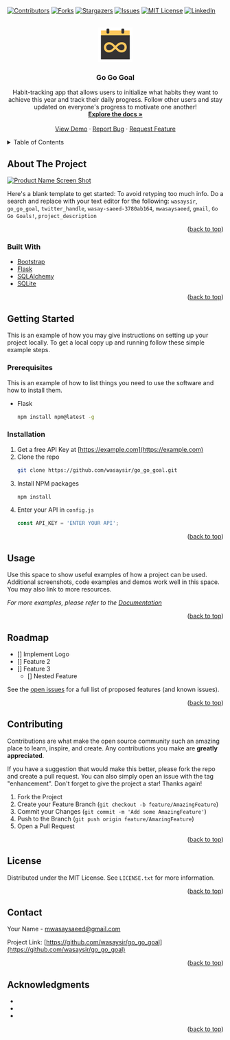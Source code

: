 <div id="top"></div>

<!-- PROJECT SHIELDS -->
<!--
*** I'm using markdown "reference style" links for readability.
*** Reference links are enclosed in brackets [ ] instead of parentheses ( ).
*** See the bottom of this document for the declaration of the reference variables
*** for contributors-url, forks-url, etc. This is an optional, concise syntax you may use.
*** https://www.markdownguide.org/basic-syntax/#reference-style-links
-->
[![Contributors][contributors-shield]][contributors-url]
[![Forks][forks-shield]][forks-url]
[![Stargazers][stars-shield]][stars-url]
[![Issues][issues-shield]][issues-url]
[![MIT License][license-shield]][license-url]
[![LinkedIn][linkedin-shield]][linkedin-url]

<!-- PROJECT LOGO -->
<br />
<div align="center">
  <a href="https://github.com/wasaysir/go_go_goal">
    <img src="website/static/images/128h/logo.png" alt="Logo" width="80" height="80">
  </a>

<h3 align="center">Go Go Goal</h3>

  <p align="center">
    Habit-tracking app that allows users to initialize what habits they want to achieve this year and track their daily progress. Follow other users and stay updated on everyone's progress to motivate one another!
    <br />
    <a href="https://github.com/wasaysir/go_go_goal"><strong>Explore the docs »</strong></a>
    <br />
    <br />
    <a href="https://github.com/wasaysir/go_go_goal">View Demo</a>
    ·
    <a href="https://github.com/wasaysir/go_go_goal/issues">Report Bug</a>
    ·
    <a href="https://github.com/wasaysir/go_go_goal/issues">Request Feature</a>
  </p>
</div>



<!-- TABLE OF CONTENTS -->
<details>
  <summary>Table of Contents</summary>
  <ol>
    <li>
      <a href="#about-the-project">About The Project</a>
      <ul>
        <li><a href="#built-with">Built With</a></li>
      </ul>
    </li>
    <li>
      <a href="#getting-started">Getting Started</a>
      <ul>
        <li><a href="#prerequisites">Prerequisites</a></li>
        <li><a href="#installation">Installation</a></li>
      </ul>
    </li>
    <li><a href="#usage">Usage</a></li>
    <li><a href="#roadmap">Roadmap</a></li>
    <li><a href="#contributing">Contributing</a></li>
    <li><a href="#license">License</a></li>
    <li><a href="#contact">Contact</a></li>
    <li><a href="#acknowledgments">Acknowledgments</a></li>
  </ol>
</details>



<!-- ABOUT THE PROJECT -->
## About The Project

[![Product Name Screen Shot][product-screenshot]](https://example.com)

Here's a blank template to get started: To avoid retyping too much info. Do a search and replace with your text editor for the following: `wasaysir`, `go_go_goal`, `twitter_handle`, `wasay-saeed-3780ab164`, `mwasaysaeed`, `gmail`, `Go Go Goals!`, `project_description`

<p align="right">(<a href="#top">back to top</a>)</p>



### Built With

* [Bootstrap](https://getbootstrap.com)
* [Flask](https://flask.palletsprojects.com/en/2.0.x/)
* [SQLAlchemy](https://www.sqlalchemy.org/)
* [SQLite](https://www.sqlite.org/index.html)

<p align="right">(<a href="#top">back to top</a>)</p>



<!-- GETTING STARTED -->
## Getting Started

This is an example of how you may give instructions on setting up your project locally.
To get a local copy up and running follow these simple example steps.

### Prerequisites

This is an example of how to list things you need to use the software and how to install them.
* Flask
  ```sh
  npm install npm@latest -g
  ```

### Installation

1. Get a free API Key at [https://example.com](https://example.com)
2. Clone the repo
   ```sh
   git clone https://github.com/wasaysir/go_go_goal.git
   ```
3. Install NPM packages
   ```sh
   npm install
   ```
4. Enter your API in `config.js`
   ```js
   const API_KEY = 'ENTER YOUR API';
   ```

<p align="right">(<a href="#top">back to top</a>)</p>



<!-- USAGE EXAMPLES -->
## Usage

Use this space to show useful examples of how a project can be used. Additional screenshots, code examples and demos work well in this space. You may also link to more resources.

_For more examples, please refer to the [Documentation](https://example.com)_

<p align="right">(<a href="#top">back to top</a>)</p>



<!-- ROADMAP -->
## Roadmap

- [] Implement Logo
- [] Feature 2
- [] Feature 3
    - [] Nested Feature

See the [open issues](https://github.com/wasaysir/go_go_goal/issues) for a full list of proposed features (and known issues).

<p align="right">(<a href="#top">back to top</a>)</p>



<!-- CONTRIBUTING -->
## Contributing

Contributions are what make the open source community such an amazing place to learn, inspire, and create. Any contributions you make are **greatly appreciated**.

If you have a suggestion that would make this better, please fork the repo and create a pull request. You can also simply open an issue with the tag "enhancement".
Don't forget to give the project a star! Thanks again!

1. Fork the Project
2. Create your Feature Branch (`git checkout -b feature/AmazingFeature`)
3. Commit your Changes (`git commit -m 'Add some AmazingFeature'`)
4. Push to the Branch (`git push origin feature/AmazingFeature`)
5. Open a Pull Request

<p align="right">(<a href="#top">back to top</a>)</p>



<!-- LICENSE -->
## License

Distributed under the MIT License. See `LICENSE.txt` for more information.

<p align="right">(<a href="#top">back to top</a>)</p>



<!-- CONTACT -->
## Contact

Your Name - mwasaysaeed@gmail.com

Project Link: [https://github.com/wasaysir/go_go_goal](https://github.com/wasaysir/go_go_goal)

<p align="right">(<a href="#top">back to top</a>)</p>



<!-- ACKNOWLEDGMENTS -->
## Acknowledgments

* []()
* []()
* []()

<p align="right">(<a href="#top">back to top</a>)</p>



<!-- MARKDOWN LINKS & IMAGES -->
<!-- https://www.markdownguide.org/basic-syntax/#reference-style-links -->
[contributors-shield]: https://img.shields.io/github/contributors/wasaysir/go_go_goal.svg?style=for-the-badge
[contributors-url]: https://github.com/wasaysir/go_go_goal/graphs/contributors
[forks-shield]: https://img.shields.io/github/forks/wasaysir/go_go_goal.svg?style=for-the-badge
[forks-url]: https://github.com/wasaysir/go_go_goal/network/members
[stars-shield]: https://img.shields.io/github/stars/wasaysir/go_go_goal.svg?style=for-the-badge
[stars-url]: https://github.com/wasaysir/go_go_goal/stargazers
[issues-shield]: https://img.shields.io/github/issues/wasaysir/go_go_goal.svg?style=for-the-badge
[issues-url]: https://github.com/wasaysir/go_go_goal/issues
[license-shield]: https://img.shields.io/github/license/wasaysir/go_go_goal.svg?style=for-the-badge
[license-url]: https://github.com/wasaysir/go_go_goal/blob/master/LICENSE.txt
[linkedin-shield]: https://img.shields.io/badge/-LinkedIn-black.svg?style=for-the-badge&logo=linkedin&colorB=555
[linkedin-url]: https://linkedin.com/in/wasay-saeed-3780ab164
[product-screenshot]: images/screenshot.png
